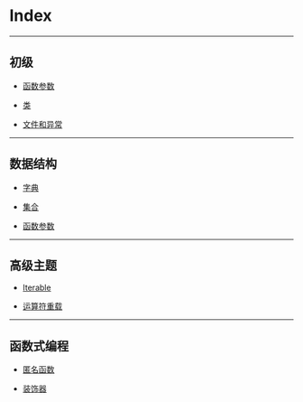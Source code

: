 # Index
***
## 初级
* <a href='函数参数.ipynb'>函数参数</a>

* <a href='类.ipynb'>类</a>

* <a href='文件和异常.ipynb'>文件和异常</a>
***
## 数据结构
* <a href='字典.ipynb'>字典</a>

* <a href='集合.ipynb'>集合</a>

* <a href='函数参数.ipynb'>函数参数</a>

***
## 高级主题

* <a href='可迭代对象.ipynb'>Iterable</a>

* <a href='运算符重载.ipynb'>运算符重载</a>

***
## 函数式编程

* <a href='functional/匿名函数.ipynb'>匿名函数</a>

* <a href='functional/装饰器.ipynb'>装饰器</a>